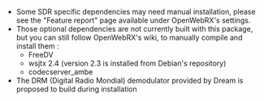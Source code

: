 * Some SDR specific dependencies may need manual installation, please see the "Feature report" page available under OpenWebRX's settings.
* Those optional dependencies are not currently built with this package, but you can still follow OpenWebRX's wiki, to manually compile and install them :
    * FreeDV
    * wsjtx 2.4 (version 2.3 is installed from Debian's repository)
    * codecserver_ambe
* The DRM (Digital Radio Mondial) demodulator provided by Dream is proposed to build during installation
